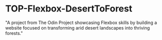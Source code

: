 # TOP-Flexbox-DesertToForest
"A project from The Odin Project showcasing Flexbox skills by building a website focused on transforming arid desert landscapes into thriving forests."
